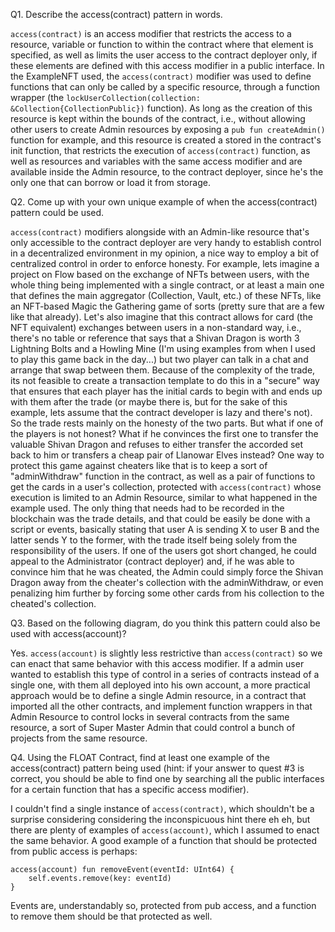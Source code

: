 Q1. Describe the access(contract) pattern in words.

<code>access(contract)</code> is an access modifier that restricts the access to a resource, variable or function to within the contract where that element is specified, as well as limits the user access to the contract deployer only, if these elements are defined with this access modifier in a public interface.
In the ExampleNFT used, the <code>access(contract)</code> modifier was used to define functions that can only be called by a specific resource, through a function wrapper (the <code>lockUserCollection(collection: &Collection{CollectionPublic})</code> function). As long as the creation of this resource is kept within the bounds of the contract, i.e., without allowing other users to create Admin resources by exposing a <code>pub fun createAdmin()</code> function for example, and this resource is created a stored in the contract's init function, that restricts the execution of <code>access(contract)</code> function, as well as resources and variables with the same access modifier and are available inside the Admin resource, to the contract deployer, since he's the only one that can borrow or load it from storage.

Q2. Come up with your own unique example of when the access(contract) pattern could be used.

<code>access(contract)</code> modifiers alongside with an Admin-like resource that's only accessible to the contract deployer are very handy to establish control in a decentralized environment in my opinion, a nice way to employ a bit of centralized control in order to enforce honesty.
For example, lets imagine a project on Flow based on the exchange of NFTs between users, with the whole thing being implemented with a single contract, or at least a main one that defines the main aggregator (Collection, Vault, etc.) of these NFTs, like an NFT-based Magic the Gathering game of sorts (pretty sure that are a few like that already). Let's also imagine that this contract allows for card (the NFT equivalent) exchanges between users in a non-standard way, i.e., there's no table or reference that says that a Shivan Dragon is worth 3 Lightning Bolts and a Howling Mine (I'm using examples from when I used to play this game back in the day...) but two player can talk in a chat and arrange that swap between them. Because of the complexity of the trade, its not feasible to create a transaction template to do this in a "secure" way that ensures that each player has the initial cards to begin with and ends up with them after the trade (or maybe there is, but for the sake of this example, lets assume that the contract developer is lazy and there's not). So the trade rests mainly on the honesty of the two parts. But what if one of the players is not honest? What if he convinces the first one to transfer the valuable Shivan Dragon and refuses to either transfer the accorded set back to him or transfers a cheap pair of Llanowar Elves instead?
One way to protect this game against cheaters like that is to keep a sort of "adminWithdraw" function in the contract, as well as a pair of functions to get the cards in a user's collection, protected with <code>access(contract)</code> whose execution is limited to an Admin Resource, similar to what happened in the example used.
The only thing that needs had to be recorded in the blockchain was the trade details, and that could be easily be done with a script or events, basically stating that user A is sending X to user B and the latter sends Y to the former, with the trade itself being solely from the responsibility of the users. If one of the users got short changed, he could appeal to the Administrator (contract deployer) and, if he was able to convince him that he was cheated, the Admin could simply force the Shivan Dragon away from the cheater's collection with the adminWithdraw, or even penalizing him further by forcing some other cards from his collection to the cheated's collection.

Q3. Based on the following diagram, do you think this pattern could also be used with access(account)?

Yes. <code>access(account)</code> is slightly less restrictive than <code>access(contract)</code> so we can enact that same behavior with this access modifier. If a admin user wanted to establish this type of control in a series of contracts instead of a single one, with them all deployed into his own account, a more practical approach would be to define a single Admin resource, in a contract that imported all the other contracts, and implement function wrappers in that Admin Resource to control locks in several contracts from the same resource, a sort of Super Master Admin that could control a bunch of projects from the same resource.

Q4. Using the FLOAT Contract, find at least one example of the access(contract) pattern being used (hint: if your answer to quest #3 is correct, you should be able to find one by searching all the public interfaces for a certain function that has a specific access modifier).

I couldn't find a single instance of <code>access(contract)</code>, which shouldn't be a surprise considering considering the inconspicuous hint there eh eh, but there are plenty of examples of <code>access(account)</code>, which I assumed to enact the same behavior. A good example of a function that should be protected from public access is perhaps:
```cadence
access(account) fun removeEvent(eventId: UInt64) {
    self.events.remove(key: eventId)
}
```
Events are, understandably so, protected from pub access, and a function to remove them should be that protected as well.